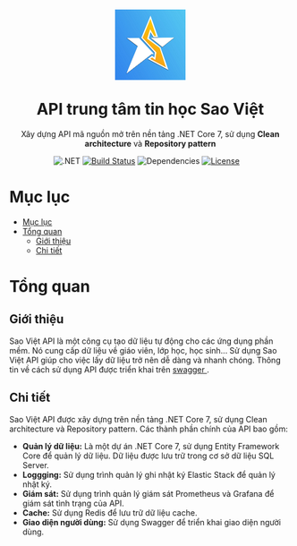 <h1 align="center">
	<p><img width=25% src="./Resources/Logo.jpg"></p>
API trung tâm tin học Sao Việt
</h1>

<p align="center">Xây dựng API mã nguồn mở trên nền tảng .NET Core 7, sử dụng <b>Clean architecture</b> và <b>Repository pattern</b></p>

&nbsp;&nbsp;&nbsp;&nbsp;&nbsp;&nbsp;&nbsp;&nbsp;&nbsp;&nbsp;&nbsp;&nbsp;&nbsp;&nbsp;&nbsp;&nbsp;&nbsp;&nbsp;&nbsp;
![.NET](https://img.shields.io/badge/.NET%20Core-7.0-%238338ec)
[![Build Status](https://travis-ci.org/anfederico/clairvoyant.svg?branch=master)](https://travis-ci.org/anfederico/clairvoyant)
![Dependencies](https://img.shields.io/badge/dependencies-up%20to%20date-brightgreen.svg)
[![License](https://img.shields.io/badge/license-MIT-blue.svg)](https://opensource.org/licenses/MIT)

# Mục lục

- [Mục lục](#mục-lục)
- [Tổng quan](#tổng-quan)
	- [Giới thiệu](#giới-thiệu)
	- [Chi tiết](#chi-tiết)

# Tổng quan

## Giới thiệu

Sao Việt API là một công cụ tạo dữ liệu tự động cho các ứng dụng phần mềm. Nó cung cấp dữ liệu về giáo viên, lớp học, học sinh... Sử dụng Sao Việt API giúp cho việc lấy dữ liệu trở nên dễ dàng và nhanh chóng. Thông tin về cách sử dụng API được triển khai trên <a href="https://swagger.io/"> swagger </a>.

## Chi tiết

Sao Việt API được xây dựng trên nền tảng .NET Core 7, sử dụng Clean architecture và Repository pattern. Các thành phần chính của API bao gồm:

- **Quản lý dữ liệu:** Là một dự án .NET Core 7, sử dụng Entity Framework Core để quản lý dữ liệu. Dữ liệu được lưu trữ trong cơ sở dữ liệu SQL Server.
- **Loggging:** Sử dụng trình quản lý ghi nhật ký Elastic Stack để quản lý nhật ký.
- **Giám sát:** Sử dụng trình quản lý giám sát Prometheus và Grafana để giám sát tình trạng của API.
- **Cache:** Sử dụng Redis để lưu trữ dữ liệu cache.
- **Giao diện người dùng:** Sử dụng Swagger để triển khai giao diện người dùng.
